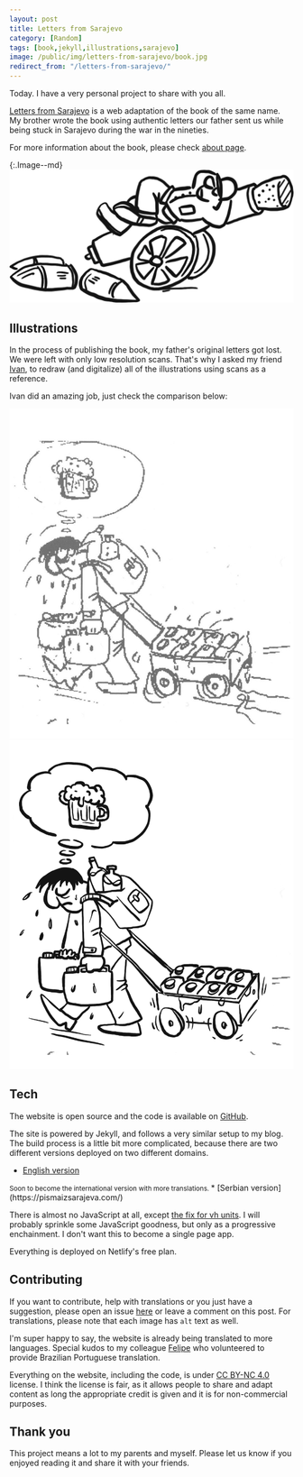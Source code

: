 ```yaml
---
layout: post
title: Letters from Sarajevo
category: [Random]
tags: [book,jekyll,illustrations,sarajevo]
image: /public/img/letters-from-sarajevo/book.jpg
redirect_from: "/letters-from-sarajevo/"
---
```



Today. I have a very personal project to share with you all.

[Letters from Sarajevo](https://lettersfromsarajevo.com/) is a web adaptation of the book of the same name. My brother wrote the book using authentic letters our father sent us while being stuck in Sarajevo during the war in the nineties.

For more information about the book, please check [about page](https://lettersfromsarajevo.com/en/about/).


{:.Image--md}
[![One of the images from the book, soldier lying on the cannon which is plugged with a cork](/public/img/letters-from-sarajevo/truce.png)](https://lettersfromsarajevo.com/)

<!--more-->

## Illustrations

In the process of publishing the book, my father's original letters got lost. We were left with only low resolution scans. That's why I asked my friend [Ivan](https://www.instagram.com/sun_day_sign/), to redraw (and digitalize) all of the illustrations using scans as a reference.

Ivan did an amazing job, just check the comparison below:

<div class="DualImage">
  <div>
    <img
      class="Image"
      src="/public/img/letters-from-sarajevo/water-original.jpg"
      alt="One of the original illustrations, low resolution scan"
    >
  </div>
  <div>
    <img
      class="Image"
      src="/public/img/letters-from-sarajevo/water.png"
      alt="Same illustration redrawn by Ivan"
    >
  </div>
</div>

## Tech

The website is open source and the code is available on [GitHub](https://github.com/Stanko/letters-from-sarajevo).

The site is powered by Jekyll, and follows a very similar setup to my blog. The build process is a little bit more complicated, because there are two different versions deployed on two different domains.

* <label class="SideNote-trigger">[English version](https://lettersfromsarajevo.com/)</label>
<small class="SideNote">
Soon to become the international version with more translations.
</small>
* [Serbian version](https://pismaizsarajeva.com/)

There is almost no JavaScript at all, except [the fix for vh units](/mobile-chrome-vh-units-fix/). I will probably sprinkle some JavaScript goodness, but only as a progressive enchainment. I don't want this to become a single page app.

Everything is deployed on Netlify's free plan.


## Contributing

If you want to contribute, help with translations or you just have a suggestion, please open an issue [here](https://github.com/Stanko/letters-from-sarajevo/issues) or leave a comment on this post. For translations, please note that each image has `alt` text as well.

I'm super happy to say, the website is already being translated to more languages. Special kudos to my colleague [Felipe](http://felipemedina.com.br/) who volunteered to provide Brazilian Portuguese translation.

Everything on the website, including the code, is under [CC BY-NC 4.0](https://creativecommons.org/licenses/by-nc/4.0/) license. I think the license is fair, as it allows people to share and adapt content as long the appropriate credit is given and it is for non-commercial purposes.

## Thank you

This project means a lot to my parents and myself. Please let us know if you enjoyed reading it and share it with your friends.
